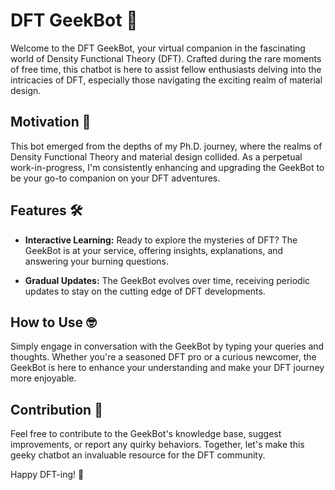 # DFT GeekBot 🤖

Welcome to the DFT GeekBot, your virtual companion in the fascinating world of Density Functional Theory (DFT). Crafted during the rare moments of free time, this chatbot is here to assist fellow enthusiasts delving into the intricacies of DFT, especially those navigating the exciting realm of material design.

## Motivation 🚀

This bot emerged from the depths of my Ph.D. journey, where the realms of Density Functional Theory and material design collided. As a perpetual work-in-progress, I'm consistently enhancing and upgrading the GeekBot to be your go-to companion on your DFT adventures.

## Features 🛠️

- **Interactive Learning:** Ready to explore the mysteries of DFT? The GeekBot is at your service, offering insights, explanations, and answering your burning questions.

- **Gradual Updates:** The GeekBot evolves over time, receiving periodic updates to stay on the cutting edge of DFT developments.

## How to Use 🤓

Simply engage in conversation with the GeekBot by typing your queries and thoughts. Whether you're a seasoned DFT pro or a curious newcomer, the GeekBot is here to enhance your understanding and make your DFT journey more enjoyable.

## Contribution 🤝

Feel free to contribute to the GeekBot's knowledge base, suggest improvements, or report any quirky behaviors. Together, let's make this geeky chatbot an invaluable resource for the DFT community.

Happy DFT-ing! 🌌

